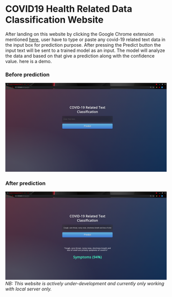 # COVID19 Health Related Data Classification Website

After landing on this website by clicking the Google Chrome extension mentioned [here](https://github.com/Bishal16/Google-Chrome-Extension_Covid19-Health-Related-Data-Classifier), user have to type or paste any covid-19 related text data in the input box for prediction purpose. After pressing the Predict button the input text will be sent to a trained model as an input. The model will analyze the data and based on that give a prediction along with the confidence value. here is a demo.


### Before prediction
![before testing](https://github.com/Bishal16/COVID19-Health-Related-Data-Classification-Website/blob/main/before%20testing.png)


### After prediction
![after testing](https://github.com/Bishal16/COVID19-Health-Related-Data-Classification-Website/blob/main/after%20testing.png)
 *NB: This website is actively under-development and currently only working with local server only.*
